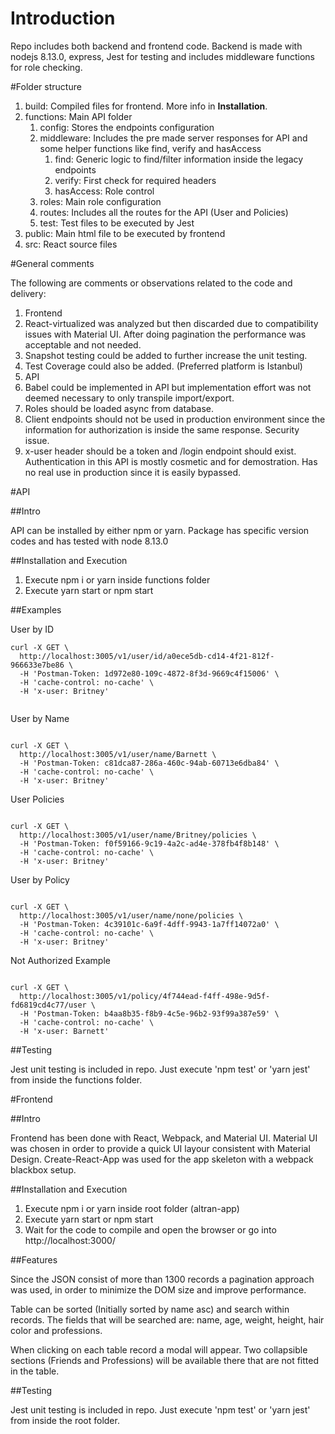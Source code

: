 # Introduction

Repo includes both backend and frontend code. Backend is made with nodejs 8.13.0, express, Jest for testing and includes middleware functions for role checking. 

#Folder structure

1. build: Compiled files for frontend. More info in **Installation**. 
2. functions: Main API folder
    1. config: Stores the endpoints configuration
    2. middleware: Includes the pre made server responses for API and some helper functions like find, verify and hasAccess
        1. find: Generic logic to find/filter information inside the legacy endpoints
        2. verify: First check for required headers
        3. hasAccess: Role control
    3. roles: Main role configuration
    4. routes: Includes all the routes for the API (User and Policies)
    5. test: Test files to be executed by Jest
3. public: Main html file to be executed by frontend
4. src: React source files

#General comments

The following are comments or observations related to the code and delivery:

1. Frontend
  1. React-virtualized was analyzed but then discarded due to compatibility issues with Material UI. After doing pagination the performance was acceptable and not needed. 
  2. Snapshot testing could be added to further increase the unit testing. 
  3. Test Coverage could also be added. (Preferred platform is Istanbul)
2. API
  1. Babel could be implemented in API but implementation effort was not deemed necessary to only transpile import/export. 
  2. Roles should be loaded async from database. 
  3. Client endpoints should not be used in production environment since the information for authorization is inside the same response. Security issue. 
  4. x-user header should be a token and /login endpoint should exist. Authentication in this API is mostly cosmetic and for demostration. Has no real use in production since it is easily bypassed. 

#API

##Intro

API can be installed by either npm or yarn. Package has specific version codes and has tested with node 8.13.0

##Installation and Execution

1. Execute npm i or yarn inside functions folder
2. Execute yarn start or npm start

##Examples

User by ID

```
curl -X GET \
  http://localhost:3005/v1/user/id/a0ece5db-cd14-4f21-812f-966633e7be86 \
  -H 'Postman-Token: 1d972e80-109c-4872-8f3d-9669c4f15006' \
  -H 'cache-control: no-cache' \
  -H 'x-user: Britney'
  
```

User by Name

```

curl -X GET \
  http://localhost:3005/v1/user/name/Barnett \
  -H 'Postman-Token: c81dca87-286a-460c-94ab-60713e6dba84' \
  -H 'cache-control: no-cache' \
  -H 'x-user: Britney'

```

User Policies

```

curl -X GET \
  http://localhost:3005/v1/user/name/Britney/policies \
  -H 'Postman-Token: f0f59166-9c19-4a2c-ad4e-378fb4f8b148' \
  -H 'cache-control: no-cache' \
  -H 'x-user: Britney'

```

User by Policy

```

curl -X GET \
  http://localhost:3005/v1/user/name/none/policies \
  -H 'Postman-Token: 4c39101c-6a9f-4dff-9943-1a7ff14072a0' \
  -H 'cache-control: no-cache' \
  -H 'x-user: Britney'

```

Not Authorized Example

```

curl -X GET \
  http://localhost:3005/v1/policy/4f744ead-f4ff-498e-9d5f-fd6819cd4c77/user \
  -H 'Postman-Token: b4aa8b35-f8b9-4c5e-96b2-93f99a387e59' \
  -H 'cache-control: no-cache' \
  -H 'x-user: Barnett'

```

##Testing

Jest unit testing is included in repo. Just execute 'npm test' or 'yarn jest' from inside the functions folder. 

#Frontend

##Intro

Frontend has been done with React, Webpack, and Material UI. Material UI was chosen in order to provide a quick UI layour consistent with Material Design. Create-React-App was used for the app skeleton with a webpack blackbox setup. 

##Installation and Execution

1. Execute npm i or yarn inside root folder (altran-app)
2. Execute yarn start or npm start
3. Wait for the code to compile and open the browser or go into http://localhost:3000/ 

##Features

Since the JSON consist of more than 1300 records a pagination approach was used, in order to minimize the DOM size and improve performance. 

Table can be sorted (Initially sorted by name asc) and search within records. The fields that will be searched are: name, age, weight, height, hair color and professions. 

When clicking on each table record a modal will appear. Two collapsible sections (Friends and Professions) will be available there that are not fitted in the table. 

##Testing

Jest unit testing is included in repo. Just execute 'npm test' or 'yarn jest' from inside the root folder. 